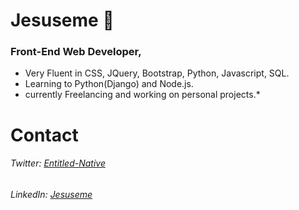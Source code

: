 # Jesuseme :space_invader:

###  Front-End Web Developer,          
   * Very Fluent in CSS, JQuery, Bootstrap, Python, Javascript, SQL.  
   * Learning to Python(Django) and Node.js.
   * currently Freelancing and working on personal projects.*


# Contact
###### Twitter: *[Entitled-Native](https://twitter.com/Entitled_Native)*
###### LinkedIn: *[Jesuseme](https://www.linkedin.com/in/jesuseme-oyakhilome-2b8653135)*
